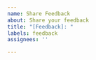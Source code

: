 ```yaml
---
name: Share Feedback
about: Share your feedback
title: "[Feedback]: "
labels: feedback
assignees: ''

---
```



